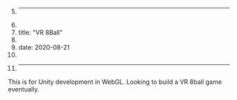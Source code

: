 5.	---
6.	
7.	title: "VR 8Ball"
8.	
9.	date: 2020-08-21
10.	
11.	---
This is for Unity development in WebGL.  Looking to build a VR 8ball game eventually.
